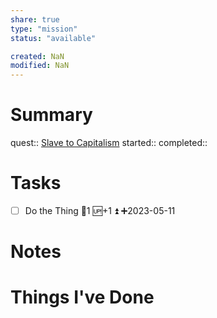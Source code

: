 ```yaml
---
share: true
type: "mission"
status: "available"

created: NaN 
modified: NaN
---
```

 
# Summary
quest:: [Slave to Capitalism](../../06%20-%20Participation%20%F0%9F%8C%8E/00%20-%20Employment%20%F0%9F%91%94/Slave%20to%20Capitalism.md)
started:: 
completed::
# Tasks
- [ ] Do the Thing 🥄1 🆙+1 ⏫ ➕2023-05-11
# Notes

# Things I've Done